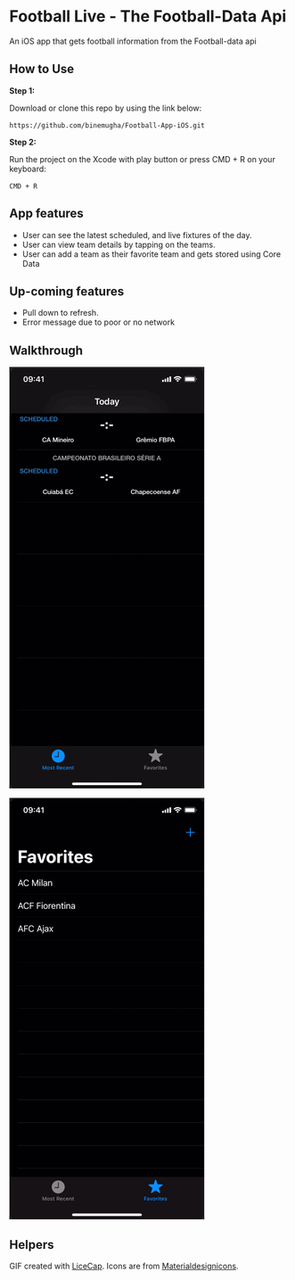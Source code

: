 # Football Live - The Football-Data Api
An iOS app that gets football information from the Football-data api

## How to Use 

**Step 1:**

Download or clone this repo by using the link below:

```
https://github.com/binemugha/Football-App-iOS.git
```

**Step 2:**

Run the project on the Xcode with play button or press CMD + R on your keyboard: 

```
CMD + R 
```

##  App features
- User can see the latest scheduled, and live fixtures of the day.
- User can view team details by tapping on the teams.
- User can add a team as their favorite team and gets stored using Core Data


## Up-coming features
- Pull down to refresh.
- Error message due to poor or no network


## Walkthrough

![Video Walkthrough](today.gif)

![Video Walkthrough](favorite1.gif)


## Helpers
GIF created with [LiceCap](http://www.cockos.com/licecap/).
Icons are from [Materialdesignicons](https://materialdesignicons.com/).

